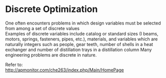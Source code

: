 # Discrete Optimization  
  
One often encounters problems in which design variables must be selected from among a set of discrete values  
Examples of discrete variables include catalog or standard sizes (I beams, motors, springs, fasteners, pipes, etc.), materials, and variables which are naturally integers such as people, gear teeth, number of shells in a heat exchanger and number of distillation trays in a distillation column
Many engineering problems are discrete in nature.



Refer to:  
http://apmonitor.com/che263/index.php/Main/HomePage  
